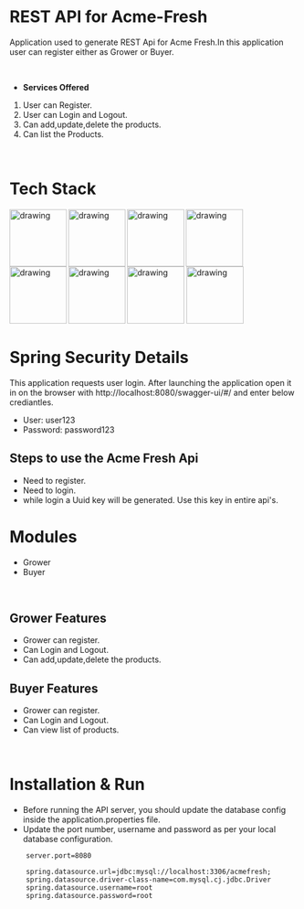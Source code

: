 # REST API for Acme-Fresh

Application used to generate REST Api for Acme Fresh.In this application user can register either as Grower or Buyer.


<br />

- **Services Offered**

1. User can Register.
2. User can Login and Logout.
3. Can add,update,delete the products.
4. Can list the Products.


<br />


# Tech Stack

<img align="left" src="https://1000logos.net/wp-content/uploads/2020/09/Java-Logo.png" alt="drawing" width="100"/>
<img align="left"  src="https://download.logo.wine/logo/Spring_Framework/Spring_Framework-Logo.wine.png" alt="drawing" width="100"/>
<img src="https://download.logo.wine/logo/MySQL/MySQL-Logo.wine.png" alt="drawing" width="100"/>


<img align = "left" src="https://www.dariawan.com/media/images/tech-spring-boot.width-1024.png" alt="drawing" width="100"/>
<img align="left"  src="https://upload.wikimedia.org/wikipedia/commons/2/22/Hibernate_logo_a.png" alt="drawing" width="100"/>
<img  align="left" src="https://miro.medium.com/max/818/1*zc-LgogGtr7fFHF9e1M8wA.png" alt="drawing" width="100"/>

<img src="https://maven.apache.org/images/maven-logo-white-on-black.purevec.svg" alt="drawing" width="100"/>


<img src="https://zooz.github.io/predator/images/restapi.png" alt="drawing" width="100"/>



<br />


# Spring Security Details

This application requests user login. After launching the application open it in on the browser with http://localhost:8080/swagger-ui/#/ and enter below crediantles.

- User:  user123
- Password:  password123

## Steps to use the Acme Fresh Api

- Need to register.
- Need to login.
- while login a Uuid key will be generated. Use this key in entire api's.




# Modules

- Grower
- Buyer


<br />

## Grower Features

- Grower can register.
- Can Login and Logout.
- Can add,update,delete the products.


## Buyer Features

- Grower can register.
- Can Login and Logout.
- Can view list of products.


<br />

# Installation & Run
 - Before running the API server, you should update the database config inside the application.properties file.
- Update the port number, username and password as per your local database configuration.

```
    server.port=8080

    spring.datasource.url=jdbc:mysql://localhost:3306/acmefresh;
    spring.datasource.driver-class-name=com.mysql.cj.jdbc.Driver
    spring.datasource.username=root
    spring.datasource.password=root
```






